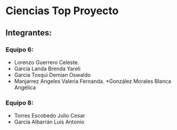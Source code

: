 # Ciencias Top Proyecto

## Integrantes:

### Equipo 6:
* Lorenzo Guerrero Celeste.
* García Landa Brenda Yareli 
* Garcia Toxqui Demian Oswaldo
* Manjarrez Angeles Valeria Fernanda.
*González Morales Blanca Angélica

### Equipo 8:

* Torres Escobedo Julio Cesar
* García Albarrán Luis Antonio
